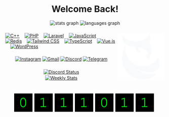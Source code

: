 <br clear="both">

<h1 align="center">Welcome Back!</h1>
<div align="center">
  <img src="https://github-readme-stats.vercel.app/api?username=Coda9X&hide_title=true&hide_rank=true&show_icons=true&include_all_commits=true&count_private=true&disable_animations=false&theme=react&locale=en&hide_border=true"height="150" alt="stats graph" />
  <img src="https://github-readme-stats.vercel.app/api/top-langs?username=Coda9X&locale=en&hide_title=false&layout=compact&card_width=320&langs_count=5&theme=react&hide_border=true"height="150" alt="languages graph" />
</div>

###

<img align="right" src="./assets/coda.svg" alt="Coda" height="150" title="Coda">

###

<div align="left">
  <a href="https://www.cplusplus.com/" target="_blank" title="C++"><img src="https://profilinator.rishav.dev/skills-assets/cplusplus-original.svg" alt="C++" height="30"></a><img width="12">
  <a href="https://www.php.net/" target="_blank" title="PHP"><img src="https://profilinator.rishav.dev/skills-assets/php-original.svg" alt="PHP" height="30"></a><img width="12">
  <a href="https://laravel.com/" target="_blank"><img src="https://profilinator.rishav.dev/skills-assets/laravel-plain-wordmark.svg" alt="Laravel" height="30"></a><img width="12">
  <a href="https://www.javascript.com/" target="_blank" title="JavaScript"><img src="https://profilinator.rishav.dev/skills-assets/javascript-original.svg" alt="JavaScript" height="30"></a><img width="12">
  <a href="https://redis.io/" target="_blank" title="Redis"><img src="https://profilinator.rishav.dev/skills-assets/redis-original-wordmark.svg" alt="Redis" height="30"></a><img width="12">
  <a href="https://www.tailwindcss.com/" target="_blank" title="TailwindCSS"><img src="https://profilinator.rishav.dev/skills-assets/tailwindcss.svg" alt="Tailwind CSS" height="30"></a><img width="12">
  <a href="https://www.typescriptlang.org/" target="_blank" title="TypeScript"><img src="https://profilinator.rishav.dev/skills-assets/typescript-original.svg" alt="TypeScript" height="30"></a><img width="12">
  <a href="https://vuejs.org/" target="_blank" title="VueJS"><img src="https://profilinator.rishav.dev/skills-assets/vuejs-original-wordmark.svg" alt="Vue.js" height="30"></a><img width="12">
  <a href="https://wordpress.com/" target="_blank" title="WordPress"><img src="https://profilinator.rishav.dev/skills-assets/wordpress.png" alt="WordPress" height="30"></a></div>
</div>

###

<div align="center">
  <a href="https://www.instagram.com/_.itscoda" target="_blank"><img alt="Instagram"src="https://img.shields.io/badge/Instagram-%23E4405F.svg?style=for-the-badge&logo=Instagram&logoColor=white"height="35" alt="Instagram"></a>
  <a href="itscoda9x@gmail.com" target="_blank"><img src="https://img.shields.io/static/v1?message=Gmail&logo=gmail&label=&color=D14836&logoColor=white&labelColor=&style=for-the-badge"height="35" alt="Gmail"></a>
  <a href="https://discord.com/users/919756168048558120" target="_blank"><img src="https://img.shields.io/static/v1?message=Discord&logo=discord&label=&color=7289DA&logoColor=white&labelColor=&style=for-the-badge"height="35" alt="Discord"></a>
  <a href="https://t.me/itscoda_ch" target="_blank"><img alt="Telegram"src="https://img.shields.io/badge/Telegram-2CA5E0?style=for-the-badge&logo=telegram&logoColor=white" height="35"alt="Telegram"></a>
  <!-- <a href="https://github.io/" target="_blank"><img src="https://img.shields.io/static/v1?message=Portfolio&logo=portfolio&label=&color=2E86C1&logoColor=white&labelColor=&style=for-the-badge" height="35" alt="Portfolio"></a> -->
</div>

###

<div align="center">
  <div align="center">
    <a href="https://discord.com/users/919756168048558120" target="_blank">
      <img width="40%" align="center" alt="Discord Status"
        src="https://lanyard.cnrad.dev/api/919756168048558120?bg=1f1f1f&borderRadius=5px">
    </a>
  </div>
  <div align="center">
    <a href="https://discord.com/users/919756168048558120" target="_blank">
      <img width="40%" align="center" alt="Weekly Stats"
        src="https://github-readme-stats.vercel.app/api/wakatime?username=ICoda&layout=compact&border_radius=5px&theme=dark&bg_color=1f1f1f&border_color=1f1f1f&icon_color=58a6ff&show_icons=true&disable_animations=true&custom_title=Weekly%20Stats">
    </a>
  </div>
</div>

###

<br clear="both">

<div align="center">
  <img src="./assets/count.svg" alt="Coda" title="Coda">
</div>

###
